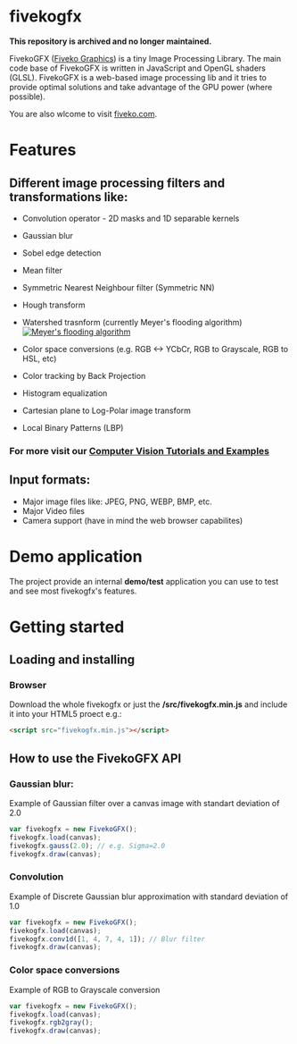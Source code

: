 # fivekogfx

**This repository is archived and no longer maintained.**

FivekoGFX ([Fiveko Graphics](https://fiveko.com/projects/fivekogfx-image-processing-library/)) is a tiny Image Processing Library. The main code base of FivekoGFX is written in JavaScript and OpenGL shaders (GLSL). FivekoGFX is a web-based image processing lib and it tries to provide optimal solutions and take advantage of the GPU power (where possible). 

You are also wlcome to visit [fiveko.com](https://fiveko.com/).

# Features
## Different image processing filters and transformations like:
- Convolution operator - 2D masks and 1D separable kernels
- Gaussian blur
- Sobel edge detection
- Mean filter
- Symmetric Nearest Neighbour filter (Symmetric NN)
- Hough transform
- Watershed trasnform (currently Meyer's flooding algorithm)
 [<img src="assets/Watershed.png?raw=true" title="Meyer's flooding algorithm">](https://fiveko.com/watershed-image-segmentation/)
 
- Color space conversions (e.g. RGB <-> YCbCr, RGB to Grayscale, RGB to HSL, etc)
- Color tracking by Back Projection
- Histogram equalization
- Cartesian plane to Log-Polar image transform
- Local Binary Patterns (LBP)

### For more visit our [Computer Vision Tutorials and Examples](https://fiveko.com/tag/image-processing/)

## Input formats:
 - Major image files like: JPEG, PNG, WEBP, BMP, etc. 
 - Major Video files
 - Camera support (have in mind the web browser capabilites)
 
 # Demo application
 The project provide an internal **demo/test** application you can use to test and see most fivekogfx's features.
 
# Getting started
## Loading and installing 
### Browser
Download the whole fivekogfx or just the **/src/fivekogfx.min.js** and include it into your HTML5 proect e.g.:

```html
<script src="fivekogfx.min.js"></script>
```
## How to use the FivekoGFX API
### Gaussian blur:
Example of Gaussian filter over a canvas image with standart deviation of 2.0 

```javascript
var fivekogfx = new FivekoGFX();
fivekogfx.load(canvas);
fivekogfx.gauss(2.0); // e.g. Sigma=2.0
fivekogfx.draw(canvas);
``` 
### Convolution
Example of Discrete Gaussian blur approximation with standard deviation of 1.0

```javascript
var fivekogfx = new FivekoGFX();
fivekogfx.load(canvas);
fivekogfx.conv1d([1, 4, 7, 4, 1]); // Blur filter
fivekogfx.draw(canvas);
``` 

### Color space conversions
Example of RGB to Grayscale conversion
```javascript
var fivekogfx = new FivekoGFX();
fivekogfx.load(canvas);
fivekogfx.rgb2gray();
fivekogfx.draw(canvas);
``` 

 
